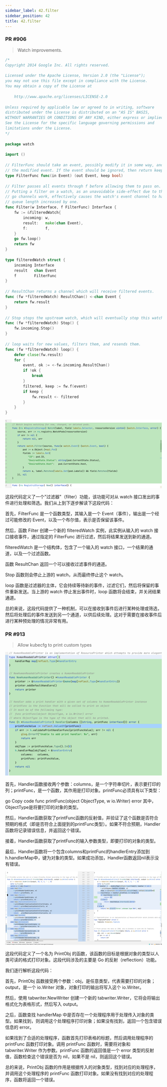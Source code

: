 ```yaml
---
sidebar_label: 42.filter
sidebar_position: 42
title: 42.filter
---
```



### PR #906
> Watch improvements.

```go
/*
Copyright 2014 Google Inc. All rights reserved.

Licensed under the Apache License, Version 2.0 (the "License");
you may not use this file except in compliance with the License.
You may obtain a copy of the License at

    http://www.apache.org/licenses/LICENSE-2.0

Unless required by applicable law or agreed to in writing, software
distributed under the License is distributed on an "AS IS" BASIS,
WITHOUT WARRANTIES OR CONDITIONS OF ANY KIND, either express or implied.
See the License for the specific language governing permissions and
limitations under the License.
*/

package watch

import ()

// FilterFunc should take an event, possibly modify it in some way, and return
// the modified event. If the event should be ignored, then return keep=false.
type FilterFunc func(in Event) (out Event, keep bool)

// Filter passes all events through f before allowing them to pass on.
// Putting a filter on a watch, as an unavoidable side-effect due to the way
// go channels work, effectively causes the watch's event channel to have its
// queue length increased by one.
func Filter(w Interface, f FilterFunc) Interface {
	fw := &filteredWatch{
		incoming: w,
		result:   make(chan Event),
		f:        f,
	}
	go fw.loop()
	return fw
}

type filteredWatch struct {
	incoming Interface
	result   chan Event
	f        FilterFunc
}

// ResultChan returns a channel which will receive filtered events.
func (fw *filteredWatch) ResultChan() <-chan Event {
	return fw.result
}

// Stop stops the upstream watch, which will eventually stop this watch.
func (fw *filteredWatch) Stop() {
	fw.incoming.Stop()
}

// loop waits for new values, filters them, and resends them.
func (fw *filteredWatch) loop() {
	defer close(fw.result)
	for {
		event, ok := <-fw.incoming.ResultChan()
		if !ok {
			break
		}
		filtered, keep := fw.f(event)
		if keep {
			fw.result <- filtered
		}
	}
}

```
![](https://raw.githubusercontent.com/mouuii/picture/master/%E6%88%AA%E5%B1%8F2023-06-01%20%E4%B8%8B%E5%8D%882.50.47.png)

这段代码定义了一个"过滤器"（filter）功能，该功能可对从 watch 接口发出的事件进行处理和筛选。我们从上到下逐步解读下这段代码：

首先，FilterFunc 是一个函数类型，其输入是一个 Event（事件），输出是一个经过可能修改的 Event，以及一个布尔值，表示是否保留该事件。

然后，函数 Filter 创建一个新的 filteredWatch 实例，此实例从输入的 watch 接口接收事件，通过指定的 FilterFunc 进行过滤，然后将结果发送到新的通道。

filteredWatch 是一个结构体，包含了一个输入的 watch 接口，一个结果的通道，以及一个过滤函数。

函数 ResultChan 返回一个可以接收过滤事件的通道。

Stop 函数则会停止上游的 watch，从而最终停止这个 watch。

loop 函数是过滤器的主体，它会持续等待新的事件，过滤它们，然后将保留的事件重新发送。当上游的 watch 停止发出事件时，loop 函数将会结束，并关闭结果通道。

总的来说，这段代码提供了一种机制，可以在接收到事件后进行某种处理或筛选，然后将处理后的事件发送到另一个通道，以供后续处理。这对于需要在接收事件后进行某种预处理的情况非常有用。


### PR #913
> Allow kubecfg to print custom types

![](https://raw.githubusercontent.com/mouuii/picture/master/%E6%88%AA%E5%B1%8F2023-06-01%20%E4%B8%8B%E5%8D%883.09.29.png)

首先，Handler函数接收两个参数：columns，是一个字符串切片，表示要打印的列；printFunc，是一个函数，其作用是打印对象。printFunc必须具有以下类型：

go
Copy code
func printFunc(object ObjectType, w io.Writer) error
其中，ObjectType是将要打印的对象的类型。

然后，Handler函数获取了printFunc函数的反射值，并验证了这个函数是否符合预期的格式（即是否符合上面提到的printFunc类型）。如果不符合预期，Handler函数将记录错误信息，并返回这个错误。

接着，Handler函数获取了printFunc的输入参数类型，即要打印的对象的类型。

最后，Handler函数将一个包含columns和printFunc的handlerEntry添加到h.handlerMap中，键为对象的类型。如果成功添加，Handler函数返回nil表示没有错误。


![](https://raw.githubusercontent.com/mouuii/picture/master/%E6%88%AA%E5%B1%8F2023-06-01%20%E4%B8%8B%E5%8D%883.11.02.png)

这段代码定义了一个名为 PrintObj 的函数，该函数的目标是根据对象的类型以人类可读的格式打印对象。这段代码涉及的主要是 Go 的反射（reflection）功能。

我们逐行解析这段代码：

首先，PrintObj 函数接受两个参数：obj，是任意类型，代表需要打印的对象；output，是一个 io.Writer 对象，对象打印的输出将写入这个 io.Writer。

然后，使用 tabwriter.NewWriter 创建一个新的 tabwriter.Writer，它将会将输出格式化为表格形式，然后写入 output。

之后，函数查找 handlerMap 中是否存在一个处理程序用于处理传入对象的类型。如果找到，则调用这个处理程序打印对象；如果没有找到，返回一个包含错误信息的 error。

如果找到了合适的处理程序，函数首先打印表格的标题，然后调用处理程序的 printFunc 函数打印对象。调用 printFunc 函数时，需要将对象和 tabwriter.Writer 作为参数。printFunc 函数的返回值是一个 error 类型的反射值，函数检查这个错误是否为 nil，如果不是 nil，则返回这个错误。

总的来说，PrintObj 函数的作用是根据传入的对象类型，找到对应的处理程序，并调用这个处理程序的 printFunc 函数打印对象。如果没有找到对应的处理程序，函数将返回一个错误。